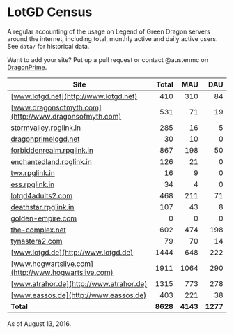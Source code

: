 # LotGD Census
A regular accounting of the usage on Legend of Green Dragon servers around the internet, including total, monthly active and daily active users. See `data/` for historical data.

Want to add your site? Put up a pull request or contact @austenmc on [DragonPrime](http://dragonprime.net).


Site | Total | MAU | DAU
--- | ---:| ---:| ---:
[www.lotgd.net](http://www.lotgd.net)|410|310|84
[www.dragonsofmyth.com](http://www.dragonsofmyth.com)|531|71|19
[stormvalley.rpglink.in](http://stormvalley.rpglink.in)|285|16|5
[dragonprimelogd.net](http://dragonprimelogd.net)|30|10|0
[forbiddenrealm.rpglink.in](http://forbiddenrealm.rpglink.in)|867|198|50
[enchantedland.rpglink.in](http://enchantedland.rpglink.in)|126|21|0
[twx.rpglink.in](http://twx.rpglink.in)|16|9|0
[ess.rpglink.in](http://ess.rpglink.in)|34|4|0
[lotgd4adults2.com](http://lotgd4adults2.com)|468|211|71
[deathstar.rpglink.in](http://deathstar.rpglink.in)|107|43|8
[golden-empire.com](http://golden-empire.com)|0|0|0
[the-complex.net](http://the-complex.net)|602|474|198
[tynastera2.com](http://tynastera2.com)|79|70|14
[www.lotgd.de](http://www.lotgd.de)|1444|648|222
[www.hogwartslive.com](http://www.hogwartslive.com)|1911|1064|290
[www.atrahor.de](http://www.atrahor.de)|1315|773|278
[www.eassos.de](http://www.eassos.de)|403|221|38
**Total**|**8628**|**4143**|**1277**

As of August 13, 2016.
